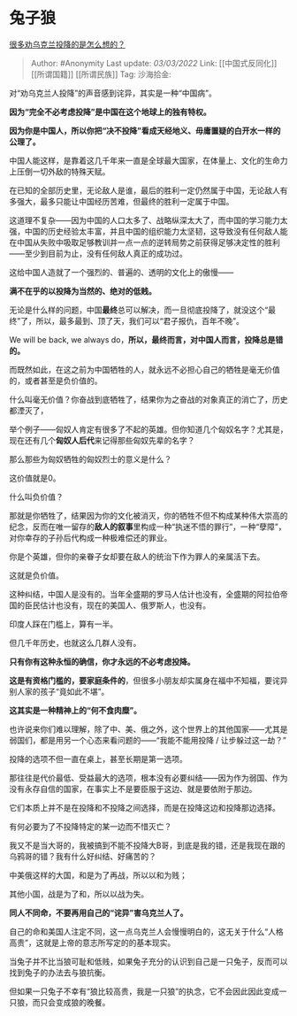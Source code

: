 # 兔子狼
[很多劝乌克兰投降的是怎么想的？](https://www.zhihu.com/question/518863102/answer/2366679163)

> Author: #Anonymity
> Last update: *03/03/2022*
> Link: [[中国式反同化]] [[所谓国籍]] [[所谓民族]]
> Tag:
> 沙海拾金:

对“劝乌克兰人投降”的声音感到诧异，其实是一种“中国病”。

**因为“完全不必考虑投降”是中国在这个地球上的独有特权。**

**因为你是中国人，所以你把“决不投降”看成天经地义、毋庸置疑的白开水一样的公理了。**

中国人能这样，是靠着这几千年来一直是全球最大国家，在体量上、文化的生命力上压倒一切外敌的特殊天赋。

在已知的全部历史里，无论敌人是谁，最后的胜利一定仍然属于中国，无论敌人有多强大，最多只能让中国经历苦难，但最终的胜利一定属于中国。

这道理不复杂——因为中国的人口太多了、战略纵深太大了，而中国的学习能力太强，中国的历史经验太丰富，并且中国的组织能力太坚韧，这导致没有任何敌人能在中国从失败中吸取足够教训并一点一点的逆转局势之前获得足够决定性的胜利——至少到目前为止，没有任何敌人真正的成功过。

这给中国人造就了一个强烈的、普遍的、透明的文化上的傲慢——

**满不在乎的以投降为当然的、绝对的低贱。**

无论是什么样的问题，中国**最终**总可以解决，而一旦彻底投降了，就没这个“最终”了，所以，最多最到、顶了天，我们可以“君子报仇，百年不晚”。

We will be back, we always do，**所以，最终而言，对中国人而言，投降总是错的。**

而既然如此，在这之前为中国牺牲的人，就永远不必担心自己的牺牲是毫无价值的，或者甚至是负价值的。

什么叫毫无价值？你奋战到底牺牲了，结果你为之奋战的对象真正的消亡了，历史都湮灭了，

举个例子——匈奴人肯定有很多了不起的英雄。但你知道几个匈奴名字？尤其是，现在还有几个**匈奴人后代**来记得那些匈奴先辈的名字？

那么那些为匈奴牺牲的匈奴烈士的意义是什么？

这价值就是0。

什么叫负价值？

那就是你牺牲了，结果因为你的文化被消灭，你的牺牲不但不构成某种伟大崇高的纪念，反而在唯一留存的**敌人的叙事**里构成一种“执迷不悟的罪行”，一种“孽障”，对你幸存的子孙后代构成一种极难偿还的罪业。

你是个英雄，但你的亲眷子女却要在敌人的统治下作为罪人的亲属活下去。

这就是负价值。

这种纠结，中国人是没有的。当年全盛期的罗马人估计也没有，全盛期的阿拉伯帝国的臣民估计也没有，现在的美国人、俄罗斯人，也没有。

印度人踩在门槛上，算有一半。

但几千年历史，也就这么几群人没有。

**只有你有这种永恒的确信，你才永远的不必考虑投降。**

**这是有资格门槛的，要家庭条件的**，但很多小朋友却实属身在福中不知福，要诧异别人家的孩子“竟如此不堪”。

**这其实是一种精神上的“何不食肉糜”。**

也许说来你们难以理解，除了中、美、俄之外，这个世界上的其他国家——尤其是弱国们，都是用另一个心态来看问题的——“我能不能用投降 / 让步躲过这一劫？”

投降的选项不但一直在桌上，甚至长期是第一选项。

那往往是代价最低、受益最大的选项，根本没有必要纠结——因为作为弱国、作为没有永存自信的国家，在事实上不是要臣服于这边、就是要依附于那边。

它们本质上并不是在投降和不投降之间选择，而是在投降这边和投降那边选择。

有何必要为了不投降特定的某一边而不惜灭亡？

我又不是当大哥的，我被搞到不能不投降大B哥，到底是我的错，还是我现在跟的乌鸦哥的错？我有什么好纠结、好痛苦的？

中美俄这样的大国，和是为了再战，所以以和为贱；

其他小国，战是为了和，所以以战为失。

**同人不同命，不要再用自己的“诧异”害乌克兰人了。**

自己的命和美国人注定不同，这一点乌克兰人会慢慢明白的，这无关于什么“人格高贵”，这就是上帝的意志所写定的的基本现实。

当兔子并不比当狼可耻和低贱，如果兔子充分的认识到自己是一只兔子，反而可以找到兔子的办法去与狼抗衡。

但如果一只兔子不幸有“狼比较高贵，我是一只狼”的执念，它不会因此因此变成一只狼，而只会变成狼的晚餐。

